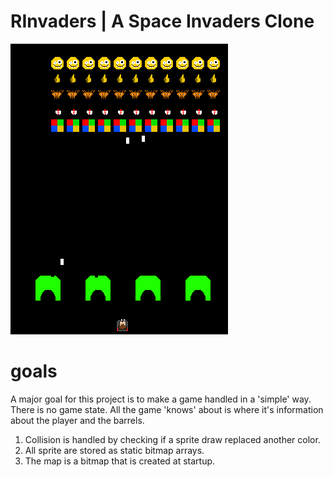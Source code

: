 # RInvaders | A Space Invaders Clone
![screenshot](screenshot.png)

# goals 
A major goal for this project is to make a game handled in a 'simple' way. There is no game state. All the game 'knows' about is where it's information about the player and the barrels. 

1) Collision is handled by checking if a sprite draw replaced another color.
2) All sprite are stored as static bitmap arrays.
3) The map is a bitmap that is created at startup.
